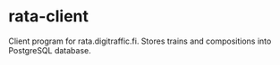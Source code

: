 # rata-client
Client program for rata.digitraffic.fi.
Stores trains and compositions into PostgreSQL database.
